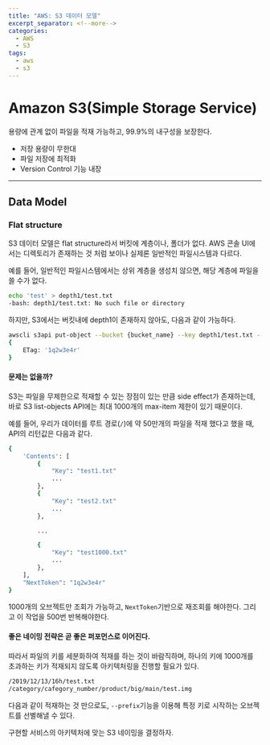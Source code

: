 ```yaml
---
title: "AWS: S3 데이터 모델"
excerpt_separator: <!--more-->
categories:
  - AWS
  - S3
tags: 
  - aws
  - s3 
---
```


# Amazon S3(Simple Storage Service)
용량에 관계 없이 파일을 적재 가능하고, 99.9%의 내구성을 보장한다.
- 저장 용량이 무한대
- 파일 저장에 최적화
- Version Control 기능 내장

---
## Data Model
### Flat structure
S3 데이터 모델은 flat structure라서 버킷에 계층이나, 폴더가 없다. AWS 콘솔 UI에서는 디렉토리가 존재하는 것 처럼 보이나 실제론 일반적인 파일시스템과 다르다.

<!--more-->

예를 들어, 일반적인 파일시스템에서는 상위 계층을 생성치 않으면, 해당 계층에 파일을 쓸 수가 없다.
```bash
echo 'test' > depth1/test.txt
-bash: depth1/test.txt: No such file or directory
```
하지만, S3에서는 버킷내에 depth1이 존재하지 않아도, 다음과 같이 가능하다.
```bash
awscli s3api put-object --bucket {bucket_name} --key depth1/test.txt --body test.txt
{
    ETag: '1q2w3e4r'
}
```

#### 문제는 없을까?
S3는 파일을 무제한으로 적재할 수 있는 장점이 있는 만큼 side effect가 존재하는데, 
바로 S3 list-objects API에는 최대 1000개의 max-item 제한이 있기 때문이다.

예를 들어, 우리가 데이터를 루트 경로(`/`)에 약 50만개의 파일을 적재 했다고 했을 때, API의 리턴값은 다음과 같다.
```bash
{
    'Contents': [
        {
            "Key": "test1.txt"
            ...
        },
        {
            "Key": "test2.txt"
            ...
        },

        ...

        {
            "Key": "test1000.txt"
            ...
        },
    ],
    "NextToken": "1q2w3e4r"
}
```
1000개의 오브젝트만 조회가 가능하고, `NextToken`기반으로 재조회를 해야한다. 그리고 이 작업을 500번 반복해야한다.

#### 좋은 네이밍 전략은 곧 좋은 퍼포먼스로 이어진다.
따라서 파일의 키를 세분화하여 적재를 하는 것이 바람직하며, 하나의 키에 1000개를 초과하는 키가 적재되지 않도록 아키텍처링을 진행할 필요가 있다.
```bash
/2019/12/13/16h/test.txt
/category/cafegory_number/product/big/main/test.img
```
다음과 같이 적재하는 것 만으로도, `--prefix`기능을 이용해 특정 키로 시작하는 오브젝트를 선별해낼 수 있다.

구현할 서비스의 아키텍처에 맞는 S3 네이밍을 결정하자.
